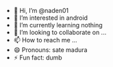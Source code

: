 - 👋 Hi, I’m @naden01
- 👀 I’m interested in android
- 🌱 I’m currently learning nothing
- 💞️ I’m looking to collaborate on ...
- 📫 How to reach me ...
- 😄 Pronouns: sate madura
- ⚡ Fun fact: dumb

<!---
naden01/naden01 is a ✨ special ✨ repository because its `README.md` (this file) appears on your GitHub profile.
You can click the Preview link to take a look at your changes.
--->
